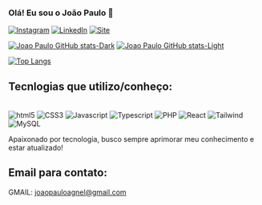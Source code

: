 ### Olá! Eu sou o João Paulo 🤙

[![Instagram](https://img.shields.io/badge/Instagram-E4405F?style=for-the-badge&logo=instagram&logoColor=white)](https://www.instagram.com/joaoagnel/)
[![LinkedIn](https://img.shields.io/badge/Linkedin-0077B5?style=for-the-badge&logo=linkedin&logoColor=white)](https://www.linkedin.com/in/jo%C3%A3o-paulo-pereira-agnel-952625179/)
[![Site](https://img.shields.io/badge/dev.to-0A0A0A?style=for-the-badge&logo=devdotto&logoColor=white)]()

[![Joao Paulo GitHub stats-Dark](https://github-readme-stats.vercel.app/api?username=JoaoPauloAgnel&show_icons=true&theme=dark#gh-dark-mode-only)](https://github.com/anuraghazra/github-readme-stats#gh-dark-mode-only)
[![Joao Paulo GitHub stats-Light](https://github-readme-stats.vercel.app/api?username=JoaoPauloAgnel&show_icons=true&theme=default#gh-light-mode-only)](https://github.com/anuraghazra/github-readme-stats#gh-light-mode-only)

[![Top Langs](https://github-readme-stats.vercel.app/api/top-langs/?username=JoaoPauloAgnel&layout=compact)](https://github.com/JoaoPauloAgnel)

## Tecnlogias que utilizo/conheço:

<div style="display: inline_block"><br/>
<img align="center" alt="html5" src="https://img.shields.io/badge/HTML5-E34F26?style=for-the-badge&logo=html5&logoColor=white">
<img align="center" alt="CSS3" src="https://img.shields.io/badge/CSS3-1572B6?style=for-the-badge&logo=css3&logoColor=white">
<img align="center" alt="Javascript" src="https://img.shields.io/badge/JavaScript-F7DF1E?style=for-the-badge&logo=javascript&logoColor=black">
<img align="center" alt="Typescript" src="https://img.shields.io/badge/TypeScript-007ACC?style=for-the-badge&logo=typescript&logoColor=white">
<img align="center" alt="PHP" src="https://img.shields.io/badge/PHP-777BB4?style=for-the-badge&logo=php&logoColor=white">
<img align="center" alt="React" src="https://img.shields.io/badge/React-20232A?style=for-the-badge&logo=react&logoColor=61DAFBe">
<img align="center" alt="Tailwind" src="https://img.shields.io/badge/Tailwind_CSS-38B2AC?style=for-the-badge&logo=tailwind-css&logoColor=white">
<img align="center" alt="MySQL" src="https://img.shields.io/badge/MySQL-005C84?style=for-the-badge&logo=mysql&logoColor=white">
</div>

Apaixonado por tecnologia, busco sempre aprimorar meu conhecimento e estar atualizado!

## Email para contato:
GMAIL: joaopauloagnel@gmail.com
